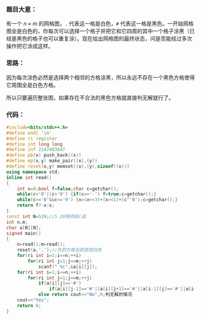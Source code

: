 ### 题目大意：

有一个 $n \times m$ 的网格图，`.` 代表这一格是白色，`#` 代表这一格是黑色。一开始网格图全是白色的，你每次可以选择一个格子并把它和它四周的其中一个格子涂黑（已经是黑色的格子也可以重复涂）。现在给出网格图的最终状态，问是否能经过多次操作把它涂成这样。

### 思路：

因为每次涂色必然是选择两个相邻的方格涂黑，所以永远不存在一个黑色方格使得它周围全是白色方格。

所以只要遍历整张图，如果存在不合法的黑色方格就直接判无解就行了。

### 代码：

```cpp
#include<bits/stdc++.h>
#define endl '\n'
#define ri register
#define int long long
#define inf 2147483647
#define pb(x) push_back((x))
#define mp(x,y) make_pair((x),(y))
#define reset(x,y) memset((x),(y),sizeof((x)))
using namespace std;
inline int read()
{
	int x=0;bool f=false;char c=getchar();
	while(c<'0'||c>'9') {if(c=='-') f=true;c=getchar();}
	while(c>='0'&&c<='9') {x=(x<<3)+(x<<1)+(c^'0');c=getchar();}
	return f?-x:x;
}
const int N=520;//5.20特供版(逃
int n,m;
char a[N][N];
signed main()
{
	n=read();m=read();
 	reset(a,'.');//先把方格全部变成白色
	for(ri int i=1;i<=n;++i)	
		for(ri int j=1;j<=m;++j)
			scanf(" %c",&a[i][j]);
	for(ri int i=1;i<=n;++i)
		for(ri int j=1;j<=m;++j)
			if(a[i][j]=='#') 
				if(a[i][j-1]=='#'||a[i][j+1]=='#'||a[i-1][j]=='#'||a[i+1][j]=='#') continue;
			else return cout<<"No",0;判无解的情况
	cout<<"Yes";
	return 0;
}